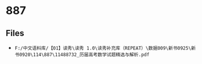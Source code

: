 # 887

## Files

- `F:/中文语料库/【01】读秀\读秀 1.0\读秀补充库（REPEAT）\数据009\新书0925\新书0920\114\887\11488732_历届高考数学试题精选与解析.pdf`
